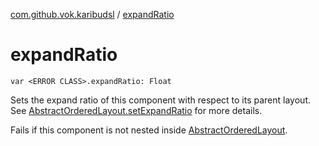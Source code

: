 [com.github.vok.karibudsl](index.md) / [expandRatio](.)

# expandRatio

`var <ERROR CLASS>.expandRatio: Float`

Sets the expand ratio of this component with respect to its parent layout. See [AbstractOrderedLayout.setExpandRatio](#) for more details.

Fails if this component is not nested inside [AbstractOrderedLayout](#).


